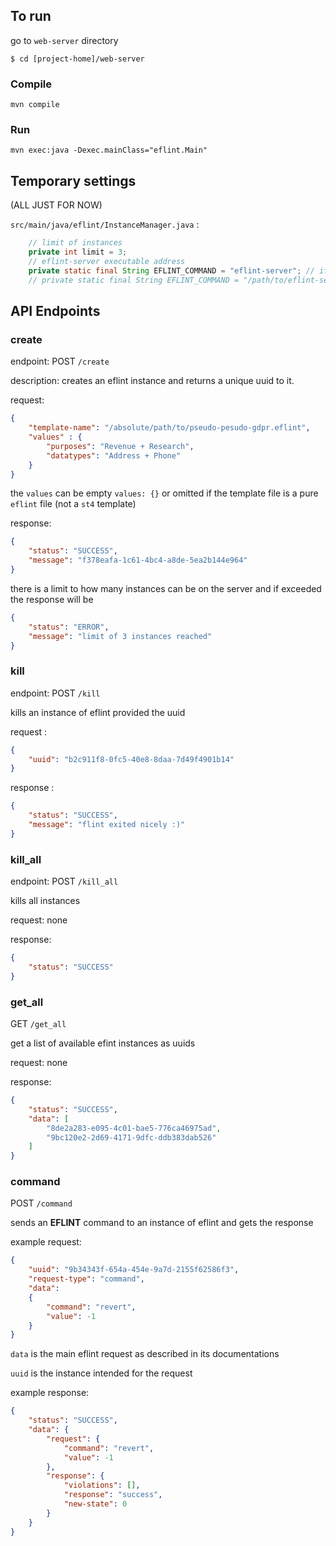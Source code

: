 ## To run

go to `web-server` directory


```
$ cd [project-home]/web-server
```
### Compile

`mvn compile`

### Run
`mvn exec:java -Dexec.mainClass="eflint.Main"`

## Temporary settings

(ALL JUST FOR NOW)

`src/main/java/eflint/InstanceManager.java` :

```java
    // limit of instances
    private int limit = 3;
    // eflint-server executable address
    private static final String EFLINT_COMMAND = "eflint-server"; // if on path
    // private static final String EFLINT_COMMAND = "/path/to/eflint-server"; // if not on path (recommended)
```

## API Endpoints

### create

endpoint: POST `/create`


description: creates an eflint instance and returns a unique uuid to it.



request:
```json
{
	"template-name": "/absolute/path/to/pseudo-pesudo-gdpr.eflint",
	"values" : {
		"purposes": "Revenue + Research",
		"datatypes": "Address + Phone"
	}
}
```

the ```values``` can be empty ```values: {}```  or omitted if the template file is a pure `eflint` file (not a `st4` template)

response: 
```json
{
    "status": "SUCCESS",
    "message": "f378eafa-1c61-4bc4-a8de-5ea2b144e964"
}
```
there is a limit to how many instances can be on the server and if exceeded the response will be 
```json
{
    "status": "ERROR",
    "message": "limit of 3 instances reached"
}
```


### kill
endpoint: POST `/kill`

kills an instance of eflint provided the uuid

request :
```json
{
	"uuid": "b2c911f8-0fc5-40e8-8daa-7d49f4901b14"
}
```

response : 
```json
{
    "status": "SUCCESS",
    "message": "flint exited nicely :)"
}
```

### kill_all

endpoint: POST `/kill_all`

kills all instances

request: none

response: 
```json
{
    "status": "SUCCESS"
}
```


### get_all

GET `/get_all`

get a list of available efint instances as uuids

request: none

response: 
```json
{
    "status": "SUCCESS",
    "data": [
        "8de2a283-e095-4c01-bae5-776ca46975ad",
        "9bc120e2-2d69-4171-9dfc-ddb383dab526"
    ]
}
```

### command

POST `/command`

sends an **EFLINT** command to an instance of eflint and gets the response

example request: 
```json
{
	"uuid": "9b34343f-654a-454e-9a7d-2155f62586f3",
	"request-type": "command",
	"data": 
	{
		"command": "revert",
		"value": -1
	}
}
```
`data` is the main eflint request as described in its documentations

`uuid` is the instance intended for the request

example response:
```json
{
    "status": "SUCCESS",
    "data": {
        "request": {
            "command": "revert",
            "value": -1
        },
        "response": {
            "violations": [],
            "response": "success",
            "new-state": 0
        }
    }
}
```